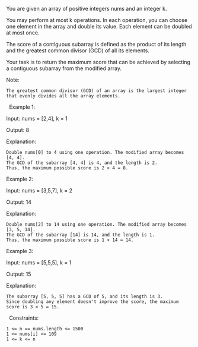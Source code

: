 You are given an array of positive integers nums and an integer k.

You may perform at most k operations. In each operation, you can choose one element in the array and double its value. Each element can be doubled at most once.

The score of a contiguous subarray is defined as the product of its length and the greatest common divisor (GCD) of all its elements.

Your task is to return the maximum score that can be achieved by selecting a contiguous subarray from the modified array.

Note:


	The greatest common divisor (GCD) of an array is the largest integer that evenly divides all the array elements.


 
Example 1:


Input: nums = [2,4], k = 1

Output: 8

Explanation:


	Double nums[0] to 4 using one operation. The modified array becomes [4, 4].
	The GCD of the subarray [4, 4] is 4, and the length is 2.
	Thus, the maximum possible score is 2 × 4 = 8.



Example 2:


Input: nums = [3,5,7], k = 2

Output: 14

Explanation:


	Double nums[2] to 14 using one operation. The modified array becomes [3, 5, 14].
	The GCD of the subarray [14] is 14, and the length is 1.
	Thus, the maximum possible score is 1 × 14 = 14.



Example 3:


Input: nums = [5,5,5], k = 1

Output: 15

Explanation:


	The subarray [5, 5, 5] has a GCD of 5, and its length is 3.
	Since doubling any element doesn't improve the score, the maximum score is 3 × 5 = 15.



 
Constraints:


	1 <= n == nums.length <= 1500
	1 <= nums[i] <= 109
	1 <= k <= n

